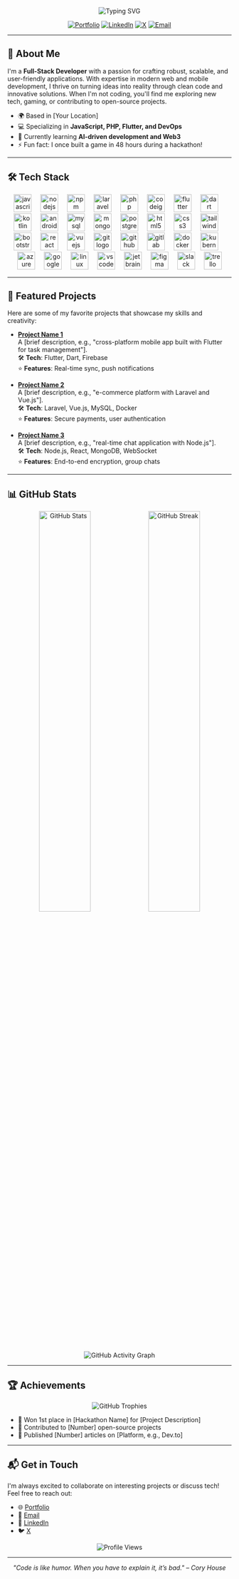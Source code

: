 
<p align="center">
  <img src="https://readme-typing-svg.herokuapp.com?font=Fira+Code&pause=1000&color=7FFF00&center=true&vCenter=true&width=500&height=50&lines=Hi!+👋+I'm+Abu+Tahir.;A+Passionate+Full-Stack+Developer;Building+Innovative+Solutions;I+Love+Coding+%26+Games" alt="Typing SVG" />
</p>

<p align="center">
  <a href="https://abutahir.tech"><img src="https://img.shields.io/badge/Portfolio-abutahir.tech-7FFF00?style=flat-square&logo=firefox&logoColor=white" alt="Portfolio"></a>
  <a href="https://linkedin.com/in/abu-tahir"><img src="https://img.shields.io/badge/LinkedIn-Abu%20Tahir-0A66C2?style=flat-square&logo=linkedin&logoColor=white" alt="LinkedIn"></a>
  <a href="https://x.com/abutahir_dev"><img src="https://img.shields.io/badge/X-@abutahir_dev-000000?style=flat-square&logo=x&logoColor=white" alt="X"></a>
  <a href="mailto:abu@abutahir.tech"><img src="https://img.shields.io/badge/Email-abu@abutahir.tech-D14836?style=flat-square&logo=gmail&logoColor=white" alt="Email"></a>
</p>

---

## 🚀 About Me

I'm a **Full-Stack Developer** with a passion for crafting robust, scalable, and user-friendly applications. With expertise in modern web and mobile development, I thrive on turning ideas into reality through clean code and innovative solutions. When I'm not coding, you'll find me exploring new tech, gaming, or contributing to open-source projects.

- 🌍 Based in [Your Location]
- 💻 Specializing in **JavaScript, PHP, Flutter, and DevOps**
- 🌱 Currently learning **AI-driven development and Web3**
- ⚡ Fun fact: I once built a game in 48 hours during a hackathon!

---

## 🛠️ Tech Stack

<p align="center">
  <!-- JavaScript Ecosystem -->
  <img src="https://cdn.jsdelivr.net/gh/devicons/devicon/icons/javascript/javascript-original.svg" height="40" alt="javascript logo" title="JavaScript" />
  <img width="12" />
  <img src="https://cdn.jsdelivr.net/gh/devicons/devicon/icons/nodejs/nodejs-original.svg" height="40" alt="nodejs logo" title="Node.js" />
  <img width="12" />
  <img src="https://cdn.jsdelivr.net/gh/devicons/devicon/icons/npm/npm-original-wordmark.svg" height="40" alt="npm logo" title="npm" />
  <img width="12" />
  <!-- PHP Ecosystem -->
  <img src="https://static.cdnlogo.com/logos/l/23/laravel.svg" height="40" alt="laravel logo" title="Laravel" />
  <img width="12" />
  <img src="https://cdn.jsdelivr.net/gh/devicons/devicon/icons/php/php-original.svg" height="40" alt="php logo" title="PHP" />
  <img width="12" />
  <img src="https://cdn.jsdelivr.net/gh/devicons/devicon/icons/codeigniter/codeigniter-plain.svg" height="40" alt="codeigniter logo" title="CodeIgniter" />
  <img width="12" />
  <!-- Mobile Development -->
  <img src="https://cdn.jsdelivr.net/gh/devicons/devicon/icons/flutter/flutter-original.svg" height="40" alt="flutter logo" title="Flutter" />
  <img width="12" />
  <img src="https://cdn.jsdelivr.net/gh/devicons/devicon/icons/dart/dart-original.svg" height="40" alt="dart logo" title="Dart" />
  <img width="12" />
  <img src="https://cdn.jsdelivr.net/gh/devicons/devicon/icons/kotlin/kotlin-original.svg" height="40" alt="kotlin logo" title="Kotlin" />
  <img width="12" />
  <img src="https://cdn.jsdelivr.net/gh/devicons/devicon/icons/androidstudio/androidstudio-original.svg" height="40" alt="androidstudio logo" title="Android Studio" />
  <img width="12" />
  <!-- Databases -->
  <img src="https://cdn.jsdelivr.net/gh/devicons/devicon/icons/mysql/mysql-original.svg" height="40" alt="mysql logo" title="MySQL" />
  <img width="12" />
  <img src="https://cdn.jsdelivr.net/gh/devicons/devicon/icons/mongodb/mongodb-original.svg" height="40" alt="mongodb logo" title="MongoDB" />
  <img width="12" />
  <img src="https://cdn.jsdelivr.net/gh/devicons/devicon/icons/postgresql/postgresql-original.svg" height="40" alt="postgresql logo" title="PostgreSQL" />
  <img width="12" />
  <!-- Frontend -->
  <img src="https://cdn.jsdelivr.net/gh/devicons/devicon/icons/html5/html5-original.svg" height="40" alt="html5 logo" title="HTML5" />
  <img width="12" />
  <img src="https://cdn.jsdelivr.net/gh/devicons/devicon/icons/css3/css3-original.svg" height="40" alt="css3 logo" title="CSS3" />
  <img width="12" />
  <img src="https://cdn.jsdelivr.net/gh/devicons/devicon/icons/tailwindcss/tailwindcss-original-wordmark.svg" height="40" alt="tailwindcss logo" title="Tailwind CSS" />
  <img width="12" />
  <img src="https://cdn.jsdelivr.net/gh/devicons/devicon/icons/bootstrap/bootstrap-original.svg" height="40" alt="bootstrap logo" title="Bootstrap" />
  <img width="12" />
  <img src="https://cdn.jsdelivr.net/gh/devicons/devicon/icons/react/react-original.svg" height="40" alt="react logo" title="React" />
  <img width="12" />
  <img src="https://cdn.jsdelivr.net/gh/devicons/devicon/icons/vuejs/vuejs-original.svg" height="40" alt="vuejs logo" title="Vue.js" />
  <img width="12" />
  <!-- DevOps & Tools -->
  <img src="https://cdn.jsdelivr.net/gh/devicons/devicon/icons/git/git-original.svg" height="40" alt="git logo" title="Git" />
  <img width="12" />
  <img src="https://cdn.jsdelivr.net/gh/devicons/devicon/icons/github/github-original.svg" height="40" alt="github logo" title="GitHub" />
  <img width="12" />
  <img src="https://cdn.jsdelivr.net/gh/devicons/devicon/icons/gitlab/gitlab-original.svg" height="40" alt="gitlab logo" title="GitLab" />
  <img width="12" />
  <img src="https://cdn.jsdelivr.net/gh/devicons/devicon/icons/docker/docker-original.svg" height="40" alt="docker logo" title="Docker" />
  <img width="12" />
  <img src="https://cdn.jsdelivr.net/gh/devicons/devicon/icons/kubernetes/kubernetes-plain.svg" height="40" alt="kubernetes logo" title="Kubernetes" />
  <img width="12" />
  <img src="https://cdn.jsdelivr.net/gh/devicons/devicon/icons/azure/azure-original.svg" height="40" alt="azure logo" title="Azure" />
  <img width="12" />
  <img src="https://cdn.jsdelivr.net/gh/devicons/devicon/icons/googlecloud/googlecloud-original.svg" height="40" alt="google cloud logo" title="Google Cloud" />
  <img width="12" />
  <!-- Other Tools -->
  <img src="https://cdn.jsdelivr.net/gh/devicons/devicon/icons/linux/linux-original.svg" height="40" alt="linux logo" title="Linux" />
  <img width="12" />
  <img src="https://cdn.jsdelivr.net/gh/devicons/devicon/icons/vscode/vscode-original.svg" height="40" alt="vscode logo" title="VS Code" />
  <img width="12" />
  <img src="https://cdn.jsdelivr.net/gh/devicons/devicon/icons/jetbrains/jetbrains-original.svg" height="40" alt="jetbrains logo" title="JetBrains" />
  <img width="12" />
  <img src="https://cdn.jsdelivr.net/gh/devicons/devicon/icons/figma/figma-original.svg" height="40" alt="figma logo" title="Figma" />
  <img width="12" />
  <img src="https://cdn.jsdelivr.net/gh/devicons/devicon/icons/slack/slack-original.svg" height="40" alt="slack logo" title="Slack" />
  <img width="12" />
  <img src="https://cdn.jsdelivr.net/gh/devicons/devicon/icons/trello/trello-plain.svg" height="40" alt="trello logo" title="Trello" />
</p>

---

## 🌟 Featured Projects

Here are some of my favorite projects that showcase my skills and creativity:

- **[Project Name 1](https://github.com/abu-tahir-0/project1)**  
  A [brief description, e.g., "cross-platform mobile app built with Flutter for task management"].  
  🛠️ **Tech**: Flutter, Dart, Firebase  
  ⭐ **Features**: Real-time sync, push notifications

- **[Project Name 2](https://github.com/abu-tahir-0/project2)**  
  A [brief description, e.g., "e-commerce platform with Laravel and Vue.js"].  
  🛠️ **Tech**: Laravel, Vue.js, MySQL, Docker  
  ⭐ **Features**: Secure payments, user authentication

- **[Project Name 3](https://github.com/abu-tahir-0/project3)**  
  A [brief description, e.g., "real-time chat application with Node.js"].  
  🛠️ **Tech**: Node.js, React, MongoDB, WebSocket  
  ⭐ **Features**: End-to-end encryption, group chats

---

## 📊 GitHub Stats

<p align="center">
  <img width="48%" src="https://github-readme-stats.vercel.app/api?username=abu-tahir-0&show_icons=true&theme=chartreuse-dark&hide_border=true" alt="GitHub Stats" />
  <img width="48%" src="https://nirzak-streak-stats.vercel.app/?user=abu-tahir-0&theme=highcontrast&hide_border=true&date_format=j%20M%5B%20Y%5D" alt="GitHub Streak" />
</p>

<p align="center">
  <img src="https://github-readme-activity-graph.vercel.app/graph?username=abu-tahir-0&bg_color=000000&color=7fff00&line=58b100&point=58b100&area=true&hide_border=true" alt="GitHub Activity Graph" />
</p>

---

## 🏆 Achievements

<p align="center">
  <img src="https://github-profile-trophy.vercel.app/?username=abu-tahir-0&theme=onedark&no-frame=true&margin-w=15" alt="GitHub Trophies" />
</p>

- 🥇 Won 1st place in [Hackathon Name] for [Project Description]
- 🌟 Contributed to [Number] open-source projects
- 📝 Published [Number] articles on [Platform, e.g., Dev.to]

---

## 📬 Get in Touch

I'm always excited to collaborate on interesting projects or discuss tech! Feel free to reach out:

- 🌐 [Portfolio](https://abutahir.tech)
- 📧 [Email](mailto:abu@abutahir.tech)
- 💼 [LinkedIn](https://linkedin.com/in/abu-tahir)
- 🐦 [X](https://x.com/abutahir_dev)

<p align="center">
  <img src="https://profile-counter.glitch.me/abu-tahir-0/count.svg" alt="Profile Views" />
</p>

---

<p align="center">
  <i>"Code is like humor. When you have to explain it, it’s bad." – Cory House</i>
</p>
